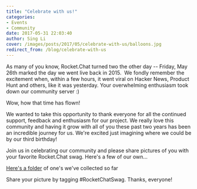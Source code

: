 ```yaml
---
title: "Celebrate with us!"
categories:
- Events
- Community
date: 2017-05-31 22:03:40
author: Sing Li
cover: /images/posts/2017/05/celebrate-with-us/balloons.jpg
redirect_from: /blog/celebrate-with-us
---
```


As many of you know, Rocket.Chat turned two the other day -- Friday, May 26th marked the day we went live back in 2015\.  We fondly remember the excitement when, within a few hours, it went viral on Hacker News, Product Hunt and others, like it was yesterday. Your overwhelming enthusiasm took down our community server :)

Wow, how that time has flown! 

We wanted to take this opportunity to thank everyone for all the continued support, feedback and enthusiasm for our project. We really love this community and having it grow with all of you these past two years has been an incredible journey for us. We're excited just imagining where we could be by our third birthday! 

Join us in celebrating our community and please share pictures of you with your favorite Rocket.Chat swag. Here's a few of our own... 

[Here's a folder](https://drive.google.com/drive/folders/0ByJ455SMftOBWTIwa1NHWG1vVXM?usp=sharing) of one's we've collected so far

Share your picture by tagging #RocketChatSwag. Thanks, everyone!
